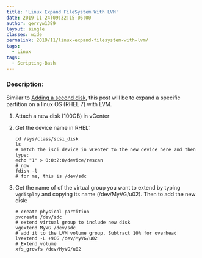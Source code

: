 ```yaml
---
title: 'Linux Expand FileSystem With LVM'
date: 2019-11-24T09:32:15-06:00
author: gerryw1389
layout: single
classes: wide
permalink: 2019/11/linux-expand-filesystem-with-lvm/
tags:
  - Linux
tags:
  - Scripting-Bash
---
```

<!--more-->

### Description:

Similar to [Adding a second disk](https://automationadmin.com/2019/04/add-second-disk-to-linux-vm/), this post will be to expand a specific partition on a linux OS (RHEL 7) with LVM.

1. Attach a new disk (100GB) in vCenter

2. Get the device name in RHEL:

   ```shell
   cd /sys/class/scsi_disk
   ls
   # match the isci device in vCenter to the new device here and then type:
   echo "1" > 0:0:2:0/device/rescan
   # now 
   fdisk -l
   # for me, this is /dev/sdc
   ```

3. Get the name of of the virtual group you want to extend by typing `vgdisplay` and copying its name (/dev/MyVG/u02). Then to add the new disk:

   ```shell
   # create physical partition
   pvcreate /dev/sdc
   # extend virtual group to include new disk
   vgextend MyVG /dev/sdc
   # add it to the LVM volume group. Subtract 10% for overhead 
   lvextend -L +90G /dev/MyVG/u02
   # Extend volume 
   xfs_growfs /dev/MyVG/u02
   ```

